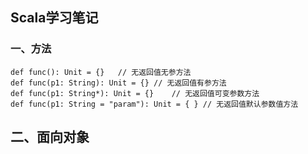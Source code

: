## Scala学习笔记

### 一、方法

```
def func(): Unit = {}	// 无返回值无参方法
def func(p1: String): Unit = {}	// 无返回值有参方法
def func(p1: String*): Unit = {}	// 无返回值可变参数方法
def func(p1: String = "param"): Unit = { } // 无返回值默认参数值方法
```

## 二、面向对象

